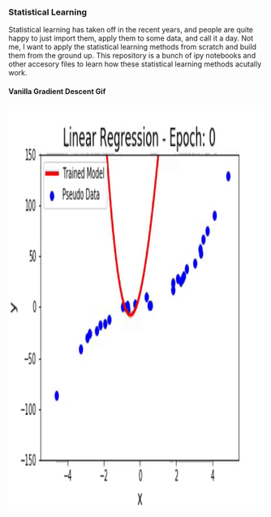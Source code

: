 ### Statistical Learning

Statistical learning has taken off in the recent years, and people are quite happy to just import them, apply them to some data, and call it a day. Not me, I want to apply the statistical learning methods from scratch and build them from the ground up. This repository is a bunch of ipy notebooks and other accesory files to learn how these statistical learning methods acutally work.

#### Vanilla Gradient Descent Gif

<div style="text-align:center"><img src="https://github.com/TheNudibranch/Optimize_stat_learning/blob/linear_regression/Linear_Regression.gif" width="800" height="800" />
